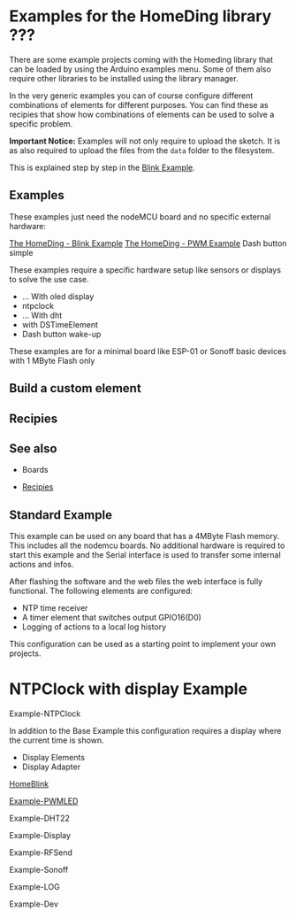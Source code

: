 # Examples for the HomeDing library ???

There are some example projects coming with the Homeding library that can be loaded by using the Arduino examples menu. Some of them also require other libraries to be installed using the library manager.

In the very generic examples you can of course configure different combinations of elements for different purposes. You can find these as recipies that show how combinations of elements can be used to solve a specific problem.

**Important Notice:** Examples will not only require to upload the sketch. It is as also required to upload the files from the `data` folder to the filesystem.

This is explained step by step in the [Blink Example](exampleblink).

## Examples

These examples just need the nodeMCU board and no specific external hardware:

[The HomeDing - Blink Example](exampleblink)
[The HomeDing - PWM Example](examplepwm)
Dash button simple

These examples require a specific hardware setup like sensors or displays to solve the use case.

* ... With oled display
* ntpclock
* ... With dht
* with DSTimeElement
* Dash button wake-up

These examples are for a minimal board like ESP-01 or Sonoff basic devices with 1 MByte Flash only

##  Build a custom element

## Recipies



## See also

* Boards

* [Recipies](recipies)


## Standard Example

This example can be used on any board that has a 4MByte Flash memory. This includes all the nodemcu boards.
No additional hardware is required to start this example and the Serial interface is used to transfer some internal actions and infos.

After flashing the software and the web files the web interface is fully functional. The following elements are configured:

* NTP time receiver
* A timer element that switches output GPIO16(D0)
* Logging of actions to a local log history

This configuration can be used as a starting point to implement your own projects.


# NTPClock with display Example

Example-NTPClock

In addition to the Base Example this configuration requires a display where the current time is shown.

+ Display Elements
+ Display Adapter


[HomeBlink](Example-HomeBlink)

[Example-PWMLED](Example-PWMLED)

Example-DHT22

Example-Display

Example-RFSend

Example-Sonoff

Example-LOG

Example-Dev
